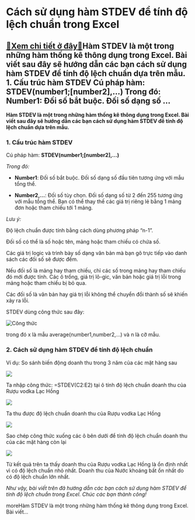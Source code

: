 Cách sử dụng hàm STDEV để tính độ lệch chuẩn trong Excel
========================================================

[:gift:Xem chi tiết ở đây:gift:](https://hddtvn.com/cach-su-dung-ham-stdev-de-tinh-do-lech-chuan-trong-excel/)Hàm STDEV là một trong những hàm thống kê thông dụng trong Excel. Bài viết sau đây sẽ hướng dẫn các bạn cách sử dụng hàm STDEV để tính độ lệch chuẩn dựa trên mẫu. 1. Cấu trúc hàm STDEV Cú pháp hàm: STDEV(number1;[number2],…) Trong đó: Number1: Đối số bắt buộc. Đối số dạng số …
-------------------------------------------------------------------------------------------------------------------------------------------------------------------------------------------------------------------------------------------------------------------------------------------

**Hàm STDEV là một trong những hàm thống kê thông dụng trong Excel. Bài viết sau đây sẽ hướng dẫn các bạn cách sử dụng hàm STDEV để tính độ lệch chuẩn dựa trên mẫu.**


### 1. Cấu trúc hàm STDEV


Cú pháp hàm: **STDEV(number1;[number2],…)**


*Trong đó:*




* **Number1**: Đối số bắt buộc. Đối số dạng số đầu tiên tương ứng với mẫu tổng thể.

* **Number2,…**: Đối số tùy chọn. Đối số dạng số từ 2 đến 255 tương ứng với mẫu tổng thể. Bạn có thể thay thế các giá trị riêng lẻ bằng 1 mảng đơn hoặc tham chiếu tới 1 mảng.



*Lưu ý:*


Độ lệch chuẩn được tính bằng cách dùng phương pháp “n-1”.


Đối số có thể là số hoặc tên, mảng hoặc tham chiếu có chứa số.


Các giá trị logic và trình bày số dạng văn bản mà bạn gõ trực tiếp vào danh sách các đối số sẽ được đếm.


Nếu đối số là mảng hay tham chiếu, chỉ các số trong mảng hay tham chiếu đó mới được tính. Các ô trống, giá trị lô-gic, văn bản hoặc giá trị lỗi trong mảng hoặc tham chiếu bị bỏ qua.


Các đối số là văn bản hay giá trị lỗi không thể chuyển đổi thành số sẽ khiến xảy ra lỗi.


STDEV dùng công thức sau đây:


![Công thức](https://hddtvn.com/wp-content/uploads/2021/01/20ef393d-e7c5-4dcc-829a-aa108436654d.gif)


trong đó x là mẫu average(number1,number2,…) và n là cỡ mẫu.


### 2. Cách sử dụng hàm STDEV để tính độ lệch chuẩn


Ví dụ: So sánh biến động doanh thu trong 3 năm của các mặt hàng sau


![](https://hddtvn.com/wp-content/uploads/2021/01/X9qhAPU.png)


Ta nhập công thức: =STDEV(C2:E2) tại ô tính độ lệch chuẩn doanh thu của Rượu vodka Lạc Hồng


![](https://hddtvn.com/wp-content/uploads/2021/01/4fFxd2D.png)


Ta thu được độ lệch chuẩn doanh thu của Rượu vodka Lạc Hồng


![](https://hddtvn.com/wp-content/uploads/2021/01/twBlzAm.png)


Sao chép công thức xuống các ô bên dưới để tính độ lệch chuẩn doanh thu của các mặt hàng còn lại


![](https://hddtvn.com/wp-content/uploads/2021/01/4bpeu9L.png)


Từ kết quả trên ta thấy doanh thu của Rượu vodka Lạc Hồng là ổn định nhất vì có độ lệch chuẩn nhỏ nhất. Doanh thu của Nước khoáng bất ổn nhất do có độ lệch chuẩn lớn nhất.


*Như vậy, bài viết trên đã hướng dẫn các bạn cách sử dụng hàm STDEV để tính độ lệch chuẩn trong Excel. Chúc các bạn thành công!*


moreHàm STDEV là một trong những hàm thống kê thông dụng trong Excel. Bài viết…

